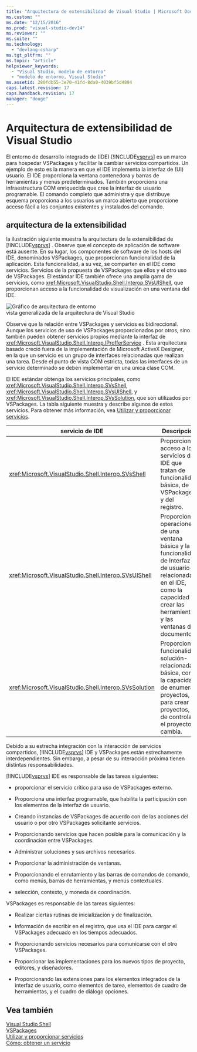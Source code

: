 ```yaml
---
title: "Arquitectura de extensibilidad de Visual Studio | Microsoft Docs"
ms.custom: ""
ms.date: "12/15/2016"
ms.prod: "visual-studio-dev14"
ms.reviewer: ""
ms.suite: ""
ms.technology: 
  - "devlang-csharp"
ms.tgt_pltfrm: ""
ms.topic: "article"
helpviewer_keywords: 
  - "Visual Studio, modelo de entorno"
  - "modelo de entorno, Visual Studio"
ms.assetid: 280fdb55-3e70-41fd-8da0-4039bf5d4894
caps.latest.revision: 17
caps.handback.revision: 17
manager: "douge"
---
```

# Arquitectura de extensibilidad de Visual Studio
El entorno de desarrollo integrado de \(IDE\) [!INCLUDE[vsprvs](../code-quality/includes/vsprvs_md.md)] es un marco para hospedar VSPackages y facilitar la cambiar servicios compartidos.  Un ejemplo de esto es la manera en que el IDE implementa la interfaz de \(UI\) usuario.  El IDE proporciona la ventana contenedora y barras de herramientas y menús predeterminados.  También proporciona una infraestructura COM enriquecida que cree la interfaz de usuario programable.  El comando completo que administra y que distribuye esquema proporciona a los usuarios un marco abierto que proporcione acceso fácil a los conjuntos existentes y instalados del comando.  
  
## arquitectura de la extensibilidad  
 la ilustración siguiente muestra la arquitectura de la extensibilidad de [!INCLUDE[vsprvs](../code-quality/includes/vsprvs_md.md)] .  Observe que el concepto de aplicación de software está ausente.  En su lugar, los componentes de software de los hosts del IDE, denominados VSPackages, que proporcionan funcionalidad de la aplicación.  Esta funcionalidad, a su vez, se comparten en el IDE como servicios.  Servicios de la propuesta de VSPackages que ellos y el otro uso de VSPackages.  El estándar IDE también ofrece una amplia gama de servicios, como <xref:Microsoft.VisualStudio.Shell.Interop.SVsUIShell>, que proporcionan acceso a la funcionalidad de visualización en una ventana del IDE.  
  
 ![Gráfico de arquitectura de entorno](~/docs/extensibility/internals/media/environment.gif "environment")  
vista generalizada de la arquitectura de Visual Studio  
  
 Observe que la relación entre VSPackages y servicios es bidireccional.  Aunque los servicios de uso de VSPackages proporcionados por otros, sino también pueden obtener servicios propios mediante la interfaz de <xref:Microsoft.VisualStudio.Shell.Interop.IProfferService> .  Esta arquitectura basado creció fuera de la implementación de Microsoft ActiveX Designer, en la que un servicio es un grupo de interfaces relacionadas que realizan una tarea.  Desde el punto de vista COM estricta, todas las interfaces de un servicio determinado se deben implementar en una única clase COM.  
  
 El IDE estándar obtenga los servicios principales, como <xref:Microsoft.VisualStudio.Shell.Interop.SVsShell>, <xref:Microsoft.VisualStudio.Shell.Interop.SVsUIShell>, y <xref:Microsoft.VisualStudio.Shell.Interop.SVsSolution>, que son utilizados por VSPackages.  La tabla siguiente muestra y describe algunos de estos servicios.  Para obtener más información, vea [Utilizar y proporcionar servicios](../extensibility/using-and-providing-services.md).  
  
|servicio de IDE|Descripción|  
|---------------------|-----------------|  
|<xref:Microsoft.VisualStudio.Shell.Interop.SVsShell>|Proporciona acceso a los servicios del IDE que tratan de funcionalidad básica, de VSPackages, y del registro.|  
|<xref:Microsoft.VisualStudio.Shell.Interop.SVsUIShell>|Proporciona operaciones de una ventana básica y la funcionalidad de Interfaz de usuario\-relacionada en el IDE, como la capacidad de crear las herramientas y las ventanas de documento.|  
|<xref:Microsoft.VisualStudio.Shell.Interop.SVsSolution>|Proporciona funcionalidad solución\-relacionada básica, como la capacidad de enumerar proyectos, para crear proyectos, y de controlar el proyecto cambia.|  
  
 Debido a su estrecha integración con la interacción de servicios compartidos, [!INCLUDE[vsprvs](../code-quality/includes/vsprvs_md.md)] IDE y VSPackages están estrechamente interdependientes.  Sin embargo, a pesar de su interacción próxima tienen distintas responsabilidades.  
  
 [!INCLUDE[vsprvs](../code-quality/includes/vsprvs_md.md)] IDE es responsable de las tareas siguientes:  
  
-   proporcionar el servicio crítico para uso de VSPackages externo.  
  
-   Proporciona una interfaz programable, que habilita la participación con los elementos de la interfaz de usuario.  
  
-   Creando instancias de VSPackages de acuerdo con de las acciones del usuario o por otro VSPackages solicitante servicios.  
  
-   Proporcionando servicios que hacen posible para la comunicación y la coordinación entre VSPackages.  
  
-   Administrar soluciones y sus archivos necesarios.  
  
-   Proporcionar la administración de ventanas.  
  
-   Proporcionando el enrutamiento y las barras de comandos de comando, como menús, barras de herramientas, y menús contextuales.  
  
-   selección, contexto, y moneda de coordinación.  
  
 VSPackages es responsable de las tareas siguientes:  
  
-   Realizar ciertas rutinas de inicialización y de finalización.  
  
-   Información de escribir en el registro, que usa el IDE para cargar el VSPackages adecuado en los tiempos adecuados.  
  
-   Proporcionando servicios necesarios para comunicarse con el otro VSPackages.  
  
-   Proporcionar las implementaciones para los nuevos tipos de proyecto, editores, y diseñadores.  
  
-   Proporcionando las extensiones para los elementos integrados de la interfaz de usuario, como elementos de tarea, elementos de cuadro de herramientas, y el cuadro de diálogo opciones.  
  
## Vea también  
 [Visual Studio Shell](../extensibility/internals/visual-studio-shell.md)   
 [VSPackages](../extensibility/internals/vspackages.md)   
 [Utilizar y proporcionar servicios](../extensibility/using-and-providing-services.md)   
 [Cómo: obtener un servicio](../extensibility/how-to-get-a-service.md)